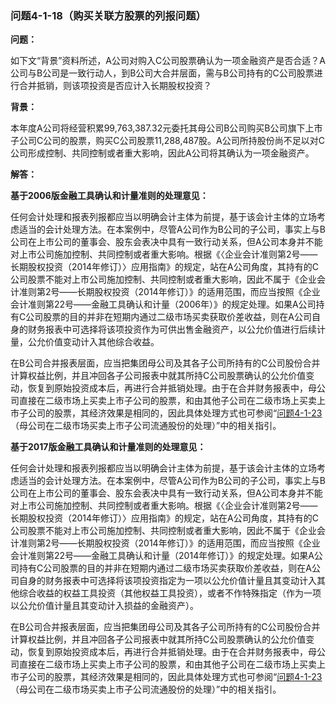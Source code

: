 ### 问题4-1-18（购买关联方股票的列报问题）

**问题：**

如下文“背景”资料所述，A公司对购入C公司股票确认为一项金融资产是否合适？A公司与B公司是一致行动人，到B公司大合并层面，需与B公司持有的C公司股票进行合并抵销，则该项投资是否应计入长期股权投资？

**背景：**

本年度A公司将经营积累99,763,387.32元委托其母公司B公司购买B公司旗下上市子公司C公司的股票，购买C公司股票11,288,487股。A公司所持股份尚不足以对C公司形成控制、共同控制或者重大影响，因此A公司将其确认为一项金融资产。

**解答：**

**基于2006版金融工具确认和计量准则的处理意见：**

任何会计处理和报表列报都应当以明确会计主体为前提，基于该会计主体的立场考虑适当的会计处理方法。在本案例中，尽管A公司作为B公司的子公司，事实上与B公司在上市公司的董事会、股东会表决中具有一致行动关系，但A公司本身并不能对上市公司施加控制、共同控制或者重大影响。根据《〈企业会计准则第2号——长期股权投资（2014年修订）〉应用指南》的规定，站在A公司角度，其持有的C公司股票不能对上市公司施加控制、共同控制或者重大影响，因此不属于《企业会计准则第2号——长期股权投资（2014年修订）》的适用范围，而应当按照《企业会计准则第22号——金融工具确认和计量（2006年）》的规定处理。如果A公司持有C公司股票的目的并非在短期内通过二级市场买卖获取价差收益，则在A公司自身的财务报表中可选择将该项投资作为可供出售金融资产，以公允价值进行后续计量，公允价值变动计入其他综合收益。

在B公司合并报表层面，应当把集团母公司及其各子公司所持有的C公司股份合并计算权益比例，并且冲回各子公司报表中就其所持C公司股票确认的公允价值变动，恢复到原始投资成本后，再进行合并抵销处理。由于在合并财务报表中，母公司直接在二级市场上买卖上市子公司的股票，和由其他子公司在二级市场上买卖上市子公司的股票，其经济效果是相同的，因此具体处理方式也可参阅“[问题4-1-23](#问题4-1-23母公司在二级市场买卖上市子公司流通股份的处理)（母公司在二级市场买卖上市子公司流通股份的处理）”中的相关指引。

**基于2017版金融工具确认和计量准则的处理意见：**

任何会计处理和报表列报都应当以明确会计主体为前提，基于该会计主体的立场考虑适当的会计处理方法。在本案例中，尽管A公司作为B公司的子公司，事实上与B公司在上市公司的董事会、股东会表决中具有一致行动关系，但A公司本身并不能对上市公司施加控制、共同控制或者重大影响。根据《〈企业会计准则第2号——长期股权投资（2014年修订）〉应用指南》的规定，站在A公司角度，其持有的C公司股票不能对上市公司施加控制、共同控制或者重大影响，因此不属于《企业会计准则第2号——长期股权投资（2014年修订）》的适用范围，而应当按照《企业会计准则第22号——金融工具确认和计量（2014年修订）》的规定处理。如果A公司持有C公司股票的目的并非在短期内通过二级市场买卖获取价差收益，则在A公司自身的财务报表中可选择将该项投资指定为一项以公允价值计量且其变动计入其他综合收益的权益工具投资（其他权益工具投资），或者不作特殊指定（作为一项以公允价值计量且其变动计入损益的金融资产）。

在B公司合并报表层面，应当把集团母公司及其各子公司所持有的C公司股份合并计算权益比例，并且冲回各子公司报表中就其所持C公司股票确认的公允价值变动，恢复到原始投资成本后，再进行合并抵销处理。由于在合并财务报表中，母公司直接在二级市场上买卖上市子公司的股票，和由其他子公司在二级市场上买卖上市子公司的股票，其经济效果是相同的，因此具体处理方式也可参阅“[问题4-1-23](#_Hlk431669499)（母公司在二级市场买卖上市子公司流通股份的处理）”中的相关指引。
